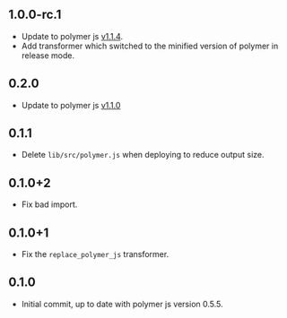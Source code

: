 ## 1.0.0-rc.1
  * Update to polymer js
    [v1.1.4](https://github.com/Polymer/polymer/tree/v1.1.4).
  * Add transformer which switched to the minified version of polymer in release
    mode.

## 0.2.0
  * Update to polymer js
    [v1.1.0](https://github.com/Polymer/polymer/tree/v1.1.0)

## 0.1.1
  * Delete `lib/src/polymer.js` when deploying to reduce output size.

## 0.1.0+2
  * Fix bad import.

## 0.1.0+1
  * Fix the `replace_polymer_js` transformer.

## 0.1.0

  * Initial commit, up to date with polymer js version 0.5.5.
